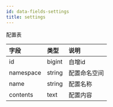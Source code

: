 ```yaml
---
id: data-fields-settings
title: settings
---
```


配置表

| 字段 | 类型 | 说明 |
| :- | :- | :- |
| id | bigint | 自增id |
| namespace | string | 配置命名空间 |
| name | string | 配置名称 |
| contents | text | 配置内容 |
